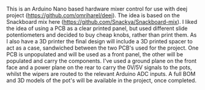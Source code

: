 This is an Arduino Nano based hardware mixer control for use with deej project (https://github.com/omriharel/deej).
The idea is based on the Snackboard mix here (https://github.com/Snackya/Snackboard-mix).
I liked the idea of using a PCB as a clear printed panel, but used different slide potentiometers and decided to buy cheap knobs, rather than print them.
As I also have a 3D printer the final design will include a 3D printed spacer to act as a case, sandwiched between the two PCB's used for the project.
One PCB is unpopulated and will be used as a front panel, the other will be populated and carry the components. I've used a ground plane on the front face and a power plane on the rear to carry the 0V/5V signals to the pots, whilst 
the wipers are routed to the relevant Arduino ADC inputs.
A full BOM and 3D models of the pot's will be available in the project, once completed.

